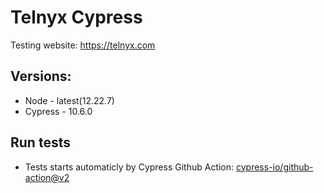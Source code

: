 # Telnyx Cypress

Testing website: https://telnyx.com

## Versions:
* Node - latest(12.22.7)
* Cypress - 10.6.0

## Run tests
* Tests starts automaticly by Cypress Github Action: [cypress-io/github-action@v2](https://github.com/marketplace/actions/cypress-io)
